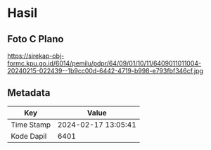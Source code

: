# Hasil

## Foto C Plano

https://sirekap-obj-formc.kpu.go.id/6014/pemilu/pdpr/64/09/01/10/11/6409011011004-20240215-022439--1b9cc00d-6442-4719-b998-e793fbf346cf.jpg


## Metadata

| Key        | Value               |
| ---------- | ------------------- |
| Time Stamp | 2024-02-17 13:05:41 |
| Kode Dapil | 6401                |



